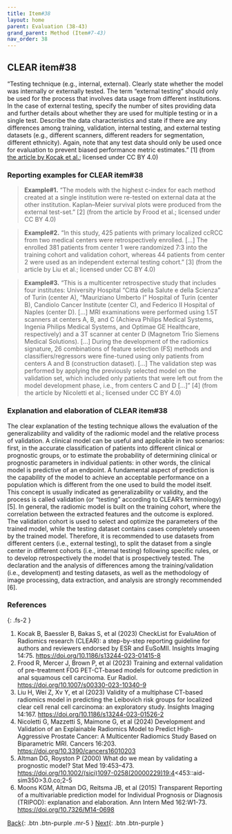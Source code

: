 ```yaml
---
title: Item#38
layout: home
parent: Evaluation (38-43)
grand_parent: Method (Item#7-43)
nav_order: 38
---
```


## CLEAR item#38


“Testing technique (e.g., internal, external). Clearly state whether the model was internally or externally tested. The term “external testing” should only be used for the process that involves data usage from different institutions. In the case of external testing, specify the number of sites providing data and further details about whether they are used for multiple testing or in a single test. Describe the data characteristics and state if there are any differences among training, validation, internal testing, and external testing datasets (e.g., different scanners, different readers for segmentation, different ethnicity). Again, note that any test data should only be used once for evaluation to prevent biased performance metric estimates.” [1] (from [the article by Kocak et al.](https://insightsimaging.springeropen.com/articles/10.1186/s13244-023-01415-8); licensed under CC BY 4.0)


### Reporting examples for CLEAR item#38

> **Example#1.** “The models with the highest c-index for each method created at a single institution were re-tested on external data at the other institution. Kaplan–Meier survival plots were produced from the external test-set.” [2] (from the article by Frood et al.; licensed under CC BY 4.0) 

> **Example#2.** “In this study, 425 patients with primary localized ccRCC from two medical centers were retrospectively enrolled. […] The enrolled 381 patients from center 1 were randomized 7:3 into the training cohort and validation cohort, whereas 44 patients from center 2 were used as an independent external testing cohort.” [3] (from the article by Liu et al.; licensed under CC BY 4.0)

> **Example#3.** “This is a multicenter retrospective study that includes four institutes: University Hospital “Città della Salute e della Scienza” of Turin (center A), “Mauriziano Umberto I” Hospital of Turin (center B), Candiolo Cancer Institute (center C), and Federico II Hospital of Naples (center D). […] MRI examinations were performed using 1.5T scanners at centers A, B, and C (Achieva Philips Medical Systems, Ingenia Philips Medical Systems, and Optimae GE Healthcare, respectively) and a 3T scanner at center D (Magnetom Trio Siemens Medical Solutions). […] During the development of the radiomics signature, 26 combinations of feature selection (FS) methods and classifiers/regressors were fine-tuned using only patients from centers A and B (construction dataset). […] The validation step was performed by applying the previously selected model on the validation set, which included only patients that were left out from the model development phase, i.e., from centers C and D […]” [4] (from the article by Nicoletti et al.; licensed under CC BY 4.0)

### Explanation and elaboration of CLEAR item#38

The clear explanation of the testing technique allows the evaluation of the generalizability and validity of the radiomic model and the relative process of validation. A clinical model can be useful and applicable in two scenarios: first, in the accurate classification of patients into different clinical or prognostic groups, or to estimate the probability of determining clinical or prognostic parameters in individual patients: in other words, the clinical model is predictive of an endpoint. A fundamental aspect of prediction is the capability of the model to achieve an acceptable performance on a population which is different from the one used to build the model itself. This concept is usually indicated as generalizability or validity, and the process is called validation (or “testing” according to CLEAR’s terminology) [5]. In general, the radiomic model is built on the training cohort, where the correlation between the extracted features and the outcome is explored. The validation cohort is used to select and optimize the parameters of the trained model, while the testing dataset contains cases completely unseen by the trained model. Therefore, it is recommended to use datasets from different centers (i.e., external testing), to split the dataset from a single center in different cohorts (i.e., internal testing) following specific rules, or to develop retrospectively the model that is prospectively tested. The declaration and the analysis of differences among the training/validation (i.e., development) and testing datasets, as well as the methodology of image processing, data extraction, and analysis are strongly recommended [6].

### References

{: .fs-2 }

1. 	Kocak B, Baessler B, Bakas S, et al (2023) CheckList for EvaluAtion of Radiomics research (CLEAR): a step-by-step reporting guideline for authors and reviewers endorsed by ESR and EuSoMII. Insights Imaging 14:75. https://doi.org/10.1186/s13244-023-01415-8
2. 	Frood R, Mercer J, Brown P, et al (2023) Training and external validation of pre-treatment FDG PET-CT-based models for outcome prediction in anal squamous cell carcinoma. Eur Radiol. https://doi.org/10.1007/s00330-023-10340-9
3. 	Liu H, Wei Z, Xv Y, et al (2023) Validity of a multiphase CT-based radiomics model in predicting the Leibovich risk groups for localized clear cell renal cell carcinoma: an exploratory study. Insights Imaging 14:167. https://doi.org/10.1186/s13244-023-01526-2
4. 	Nicoletti G, Mazzetti S, Maimone G, et al (2024) Development and Validation of an Explainable Radiomics Model to Predict High-Aggressive Prostate Cancer: A Multicenter Radiomics Study Based on Biparametric MRI. Cancers 16:203. https://doi.org/10.3390/cancers16010203
5. 	Altman DG, Royston P (2000) What do we mean by validating a prognostic model? Stat Med 19:453–473. https://doi.org/10.1002/(sici)1097-0258(20000229)19:4<453::aid-sim350>3.0.co;2-5
6. 	Moons KGM, Altman DG, Reitsma JB, et al (2015) Transparent Reporting of a multivariable prediction model for Individual Prognosis or Diagnosis (TRIPOD): explanation and elaboration. Ann Intern Med 162:W1-73. https://doi.org/10.7326/M14-0698


[Back](https://radiomic.github.io/CLEAR-E3/docs/Method%20(Item%207-43)/Modeling%20(34-37)/Item37.html){: .btn .btn-purple .mr-5 }
[Next](https://radiomic.github.io/CLEAR-E3/docs/Method%20(Item%207-43)/Evaluation%20(38-43)/Item39.html){: .btn .btn-purple   }
